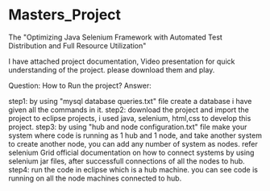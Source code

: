 # Masters_Project
The "Optimizing Java Selenium Framework with Automated Test Distribution and Full Resource Utilization"

I have attached project documentation, Video presentation for quick understanding of the project. please download them and play.

Question: How to Run the project?
Answer: 

step1: by using "mysql database queries.txt" file create a database i have given all the commands in it.
step2: download the project and import the project to eclipse projects, i used java, selenium, html,css to develop this project.
step3: by using "hub and node configuration.txt" file make your system where code is running as 1 hub and 1 node, and take another system to create another node, you can add any number of system as nodes. refer selenium Grid official documentation on how to connect systems by using selenium jar files, after successfull connections of all the nodes to hub.
step4: run the code in eclipse which is a hub machine. you can see code is running on all the node machines connected to hub.


